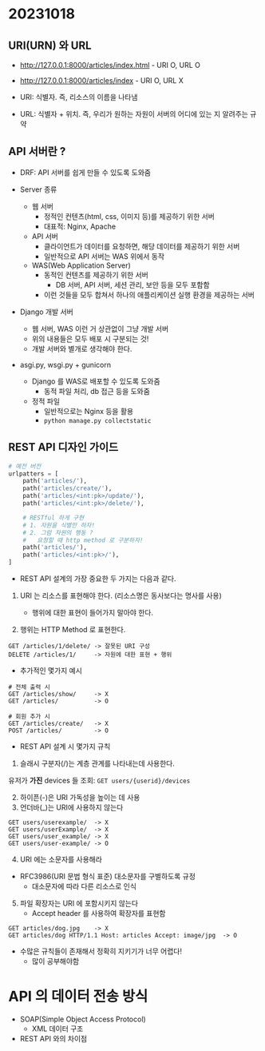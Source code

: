 # 20231018

## URI(URN) 와 URL

- http://127.0.0.1:8000/articles/index.html   - URI O, URL O
- http://127.0.0.1:8000/articles/index        - URI O, URL X

- URI: 식별자. 즉, 리소스의 이름을 나타냄
- URL: 식별자 + 위치. 즉, 우리가 원하는 자원이 서버의 어디에 있는 지 알려주는 규약

## API 서버란 ?

- DRF: API 서버를 쉽게 만들 수 있도록 도와줌
- Server 종류
  - 웹 서버
    - 정적인 컨텐츠(html, css, 이미지 등)를 제공하기 위한 서버
    - 대표적: Nginx, Apache
  - API 서버
    - 클라이언트가 데이터를 요청하면, 해당 데이터를 제공하기 위한 서버
    - 일반적으로 API 서버는 WAS 위에서 동작
  - WAS(Web Application Server)
    - 동적인 컨텐츠를 제공하기 위한 서버
      - DB 서버, API 서버, 세션 관리, 보안 등을 모두 포함함
    - 이런 것들을 모두 합쳐서 하나의 애플리케이션 실행 환경을 제공하는 서버

- Django 개발 서버
  - 웹 서버, WAS 이런 거 상관없이 그냥 개발 서버
  - 위의 내용들은 모두 배포 시 구분되는 것!
  - 개발 서버와 별개로 생각해야 한다.

- asgi.py, wsgi.py + gunicorn
  - Django 를 WAS로 배포할 수 있도록 도와줌
    - 동적 파일 처리, db 접근 등을 도와줌
  - 정적 파일
    - 일반적으로는 Nginx 등을 활용
    - `python manage.py collectstatic`

## REST API 디자인 가이드

```python
# 예전 버전
urlpatters = [
    path('articles/'),
    path('articles/create/'),
    path('articles/<int:pk>/update/'),
    path('articles/<int:pk>/delete/'),

    # RESTful 하게 구현
    # 1. 자원을 식별만 하자!
    # 2. 그럼 자원의 행동 ?
    #   요청할 때 http method 로 구분하자!
    path('articles/'),
    path('articles/<int:pk>/'),
]
```

- REST API 설계의 가장 중요한 두 가지는 다음과 같다.

1. URI 는 리소스를 표현해야 한다. (리소스명은 동사보다는 명사를 사용)
   - 행위에 대한 표현이 들어가지 말아야 한다.

2. 행위는 HTTP Method 로 표현한다.

```
GET /articles/1/delete/ -> 잘못된 URI 구성
DELETE /articles/1/     -> 자원에 대한 표현 + 행위
```

- 추가적인 몇가지 예시
```
# 전체 출력 시
GET /articles/show/     -> X
GET /articles/          -> O

# 회원 추가 시
GET /articles/create/   -> X
POST /articles/         -> O
```

- REST API 설계 시 몇가지 규칙

1. 슬래시 구분자(/)는 계층 관계를 나타내는데 사용한다.

유저가 __가진__ devices 들 조회: `GET users/{userid}/devices`

2. 하이픈(-)은 URI 가독성을 높이는 데 사용
3. 언더바(_)는 URI에 사용하지 않는다

```
GET users/userexample/  -> X
GET users/userExample/  -> X
GET users/user_example/ -> X
GET users/user-example/ -> O
```

4. URI 에는 소문자를 사용해라
- RFC3986(URI 문법 형식 표준) 대소문자를 구별하도록 규정
  - 대소문자에 따라 다른 리소스로 인식

5. 파일 확장자는 URI 에 포함시키지 않는다
   - Accept header 를 사용하여 확장자를 표현함

```
GET articles/dog.jpg    -> X
GET articles/dog HTTP/1.1 Host: articles Accept: image/jpg  -> O
```

- 수많은 규칙들이 존재해서 정확히 지키기가 너무 어렵다!
  - 많이 공부해야함


# API 의 데이터 전송 방식

- SOAP(Simple Object Access Protocol)
  - XML 데이터 구조
- REST API 와의 차이점

